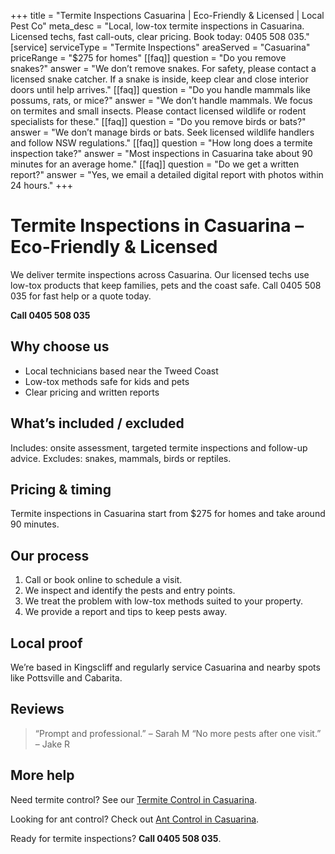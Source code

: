 +++
title = "Termite Inspections Casuarina | Eco-Friendly & Licensed | Local Pest Co"
meta_desc = "Local, low-tox termite inspections in Casuarina. Licensed techs, fast call-outs, clear pricing. Book today: 0405 508 035."
[service]
serviceType = "Termite Inspections"
areaServed = "Casuarina"
priceRange = "$275 for homes"
[[faq]]
question = "Do you remove snakes?"
answer = "We don’t remove snakes. For safety, please contact a licensed snake catcher. If a snake is inside, keep clear and close interior doors until help arrives."
[[faq]]
question = "Do you handle mammals like possums, rats, or mice?"
answer = "We don’t handle mammals. We focus on termites and small insects. Please contact licensed wildlife or rodent specialists for these."
[[faq]]
question = "Do you remove birds or bats?"
answer = "We don’t manage birds or bats. Seek licensed wildlife handlers and follow NSW regulations."
[[faq]]
question = "How long does a termite inspection take?"
answer = "Most inspections in Casuarina take about 90 minutes for an average home."
[[faq]]
question = "Do we get a written report?"
answer = "Yes, we email a detailed digital report with photos within 24 hours."
+++

# Termite Inspections in Casuarina – Eco-Friendly & Licensed

We deliver termite inspections across Casuarina. Our licensed techs use low-tox
products that keep families, pets and the coast safe. Call 0405 508 035 for fast
help or a quote today.

**Call 0405 508 035**

## Why choose us

- Local technicians based near the Tweed Coast
- Low-tox methods safe for kids and pets
- Clear pricing and written reports

## What’s included / excluded

Includes: onsite assessment, targeted termite inspections and follow-up advice. Excludes: snakes, mammals, birds or reptiles.

## Pricing & timing

Termite inspections in Casuarina start from $275 for homes and take around 90 minutes.

## Our process

1. Call or book online to schedule a visit.
2. We inspect and identify the pests and entry points.
3. We treat the problem with low-tox methods suited to your property.
4. We provide a report and tips to keep pests away.

## Local proof

We’re based in Kingscliff and regularly service Casuarina and nearby spots like Pottsville and Cabarita.

## Reviews

> “Prompt and professional.” – Sarah M
> “No more pests after one visit.” – Jake R

## More help

Need termite control? See our [Termite Control in Casuarina](/termite-control-casuarina/).

Looking for ant control? Check out [Ant Control in Casuarina](/ant-control-casuarina/).

Ready for termite inspections? **Call 0405 508 035**.
